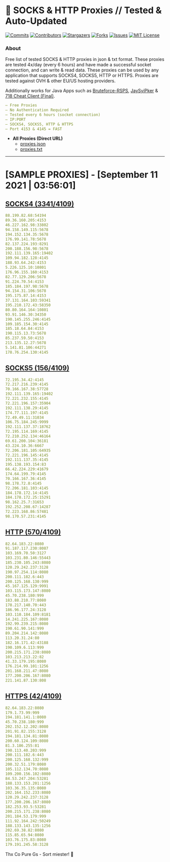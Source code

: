 <!-- MARKDOWN LINKS & IMAGES -->
<!-- https://www.markdownguide.org/basic-syntax/#reference-style-links -->
[contributors-shield]: https://img.shields.io/github/contributors/KaiBurton/free-proxies-autoupdated?style=for-the-badge
[contributors-url]: https://github.com/KaiBurton/free-proxies-autoupdated/graphs/contributors
[forks-shield]: https://img.shields.io/github/forks/KaiBurton/free-proxies-autoupdated?style=for-the-badge
[forks-url]: https://github.com/KaiBurton/free-proxies-autoupdated/network/members
[stars-shield]: https://img.shields.io/github/stars/KaiBurton/free-proxies-autoupdated?style=for-the-badge
[stars-url]: https://github.com/KaiBurton/free-proxies-autoupdated/stargazers
[issues-shield]: https://img.shields.io/github/issues/KaiBurton/free-proxies-autoupdated?style=for-the-badge
[issues-url]: https://github.com/KaiBurton/free-proxies-autoupdated/issues
[license-shield]: https://img.shields.io/github/license/KaiBurton/free-proxies-autoupdated?style=for-the-badge
[license-url]: https://github.com/KaiBurton/free-proxies-autoupdated/blob/main/LICENSE
[commit-shield]: https://img.shields.io/github/last-commit/KaiBurton/free-proxies-autoupdated?style=for-the-badge
[commit-url]: https://github.com/KaiBurton/free-proxies-autoupdated/commits/main

# 🎁 SOCKS & HTTP Proxies // Tested & Auto-Updated

[![Commits][commit-shield]][commit-url]
[![Contributors][contributors-shield]][contributors-url]
[![Stargazers][stars-shield]][stars-url]
[![Forks][forks-shield]][forks-url]
[![Issues][issues-shield]][issues-url]
[![MIT License][license-shield]][license-url]

### About
Free list of tested SOCKS & HTTP proxies in json & txt format. These proxies are tested 4x/day (every 6 hours) and have made a successful socket connection, and can write & read data. These proxies can be used by any application that supports SOCKS4, SOCKS5, HTTP or HTTPS. Proxies are tested against OVH & other EU/US hosting providers.

Additionally works for Java Apps such as [Bruteforce-RSPS](https://github.com/KaiBurton/Bruteforce-RSPS), [JaySyiPker](https://github.com/JayArrowz/JaySyiPker) & [718 Cheat Client (Final)](https://github.com/KaiBurton/718-Cheat-Client-Final). 

```yaml
— Free Proxies
— No Authentication Required
— Tested every 6 hours (socket connection)
— IP:PORT
— SOCKS4, SOCKS5, HTTP & HTTPS
— Port 4153 & 4145 = FAST
```

- **All Proxies (Direct URL)**
  - [proxies.json](https://raw.githubusercontent.com/KaiBurton/free-proxies-autoupdated/main/proxies.json)
  - [proxies.txt](https://raw.githubusercontent.com/KaiBurton/free-proxies-autoupdated/main/proxies.txt)

---

# [SAMPLE PROXIES] - [September 11 2021 | 03:56:01]

## [SOCKS4 (3341/4109)](https://raw.githubusercontent.com/KaiBurton/free-proxies-autoupdated/main/proxies-socks4.txt)
```yaml
88.199.82.68:54194
89.36.160.205:4153
46.227.162.98:33802
94.158.149.115:5678
194.152.134.35:5678
176.99.141.78:5678
82.137.224.193:8291
200.188.156.98:5678
192.111.139.165:19402
109.94.182.128:4145
188.93.64.242:4153
5.226.125.10:10801
176.96.155.160:4153
82.77.129.206:5678
91.224.70.54:4153
185.184.197.98:5678
94.154.31.106:5678
195.175.87.14:4153
37.131.164.103:59341
195.210.172.43:58350
80.80.164.164:10801
93.91.146.30:34350
190.145.255.246:4145
109.185.154.30:4145
185.18.64.84:4153
190.115.13.73:5678
85.237.59.50:4153
213.135.12.27:5678
5.141.81.106:44271
178.76.254.130:4145
```

## [SOCKS5 (156/4109)](https://raw.githubusercontent.com/KaiBurton/free-proxies-autoupdated/main/proxies-socks5.txt)
```yaml
72.195.34.42:4145
72.217.216.239:4145
70.166.167.38:57728
192.111.139.165:19402
72.221.232.155:4145
72.221.196.157:35904
192.111.138.29:4145
174.77.111.197:4145
72.49.49.11:31034
106.75.184.245:9999
192.111.137.37:18762
72.195.114.169:4145
72.210.252.134:46164
69.61.200.104:36181
43.224.10.36:6667
72.206.181.105:64935
72.221.196.145:4145
192.111.137.35:4145
195.138.193.154:83
66.42.224.229:41679
174.64.199.79:4145
70.166.167.36:4145
98.178.72.8:4145
72.206.181.103:4145
184.178.172.14:4145
184.178.172.25:15291
98.162.25.7:31653
192.252.208.67:14287
72.223.168.86:57481
98.170.57.231:4145
```

## [HTTP (570/4109)](https://raw.githubusercontent.com/KaiBurton/free-proxies-autoupdated/main/proxies-http.txt)
```yaml
82.64.183.22:8080
91.187.117.230:8087
103.169.70.50:3127
103.231.80.146:55443
185.230.105.243:8080
120.29.242.237:3128
190.97.254.114:8080
200.111.182.6:443
200.125.168.130:999
45.167.125.129:9991
103.115.173.147:8080
45.70.238.180:999
183.88.210.77:8080
178.217.140.70:443
186.96.177.24:3128
103.110.184.109:8181
14.241.225.167:8080
192.99.239.215:8080
190.61.90.141:999
89.204.214.142:8080
113.20.31.24:80
182.16.171.42:43188
190.109.6.113:999
200.215.171.238:8080
103.213.213.22:82
41.33.179.195:8080
176.214.99.101:1256
201.168.211.47:8080
177.200.206.167:8080
221.141.87.130:808
```

## [HTTPS (42/4109)](https://raw.githubusercontent.com/KaiBurton/free-proxies-autoupdated/main/proxies-https.txt)
```yaml
82.64.183.22:8080
179.1.73.99:999
194.181.141.1:8080
45.70.238.180:999
202.152.12.202:8080
201.91.82.155:3128
194.181.134.81:8080
200.60.124.109:8080
81.3.186.255:81
190.113.40.203:999
200.111.182.6:443
200.125.168.132:999
200.32.51.179:8080
105.112.134.70:8080
109.200.156.102:8080
84.53.247.204:53281
188.133.153.201:1256
103.36.35.135:8080
202.164.152.233:8080
120.29.242.237:3128
177.200.206.167:8080
182.253.93.5:53281
200.215.171.238:8080
201.184.53.179:999
111.92.164.242:50249
188.133.143.135:1256
202.69.38.82:8080
115.85.65.94:8080
103.76.175.83:8080
179.191.245.58:3128
```



Thx Co Pure Gs - Sort miester! 💟